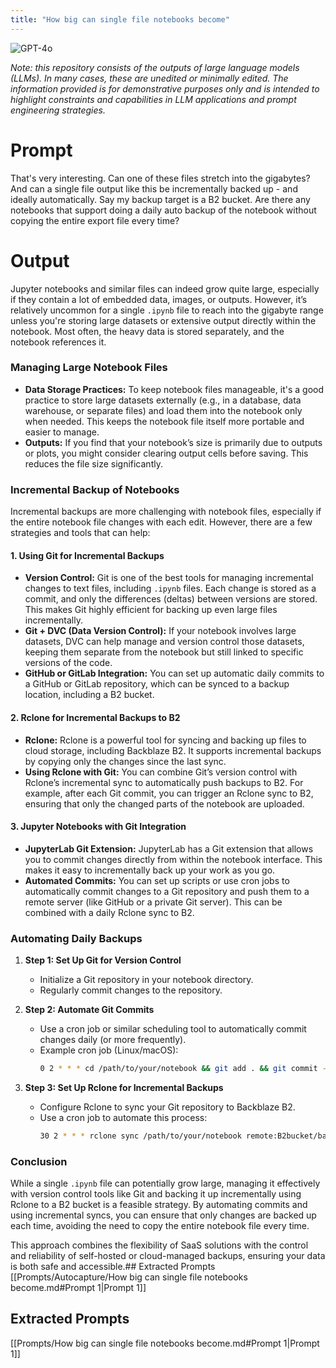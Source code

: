 ```yaml
---
title: "How big can single file notebooks become"
---
```

![GPT-4o](https://img.shields.io/badge/GPT--4o-3333FF?style=for-the-badge&logo=openai&logoColor=white)



*Note: this repository consists of the outputs of large language models (LLMs). In many cases, these are unedited or minimally edited. The information provided is for demonstrative purposes only and is intended to highlight constraints and capabilities in LLM applications and prompt engineering strategies.*


# Prompt

That's very interesting. Can one of these files stretch into the gigabytes? And can a single file output like this be incrementally backed up - and ideally automatically. Say my backup target is a B2 bucket. Are there any notebooks that support doing a daily auto backup of the notebook without copying the entire export file every time?

# Output

Jupyter notebooks and similar files can indeed grow quite large, especially if they contain a lot of embedded data, images, or outputs. However, it’s relatively uncommon for a single `.ipynb` file to reach into the gigabyte range unless you're storing large datasets or extensive output directly within the notebook. Most often, the heavy data is stored separately, and the notebook references it.

### Managing Large Notebook Files
- **Data Storage Practices:** To keep notebook files manageable, it's a good practice to store large datasets externally (e.g., in a database, data warehouse, or separate files) and load them into the notebook only when needed. This keeps the notebook file itself more portable and easier to manage.
- **Outputs:** If you find that your notebook’s size is primarily due to outputs or plots, you might consider clearing output cells before saving. This reduces the file size significantly.

### Incremental Backup of Notebooks
Incremental backups are more challenging with notebook files, especially if the entire notebook file changes with each edit. However, there are a few strategies and tools that can help:

#### 1. **Using Git for Incremental Backups**
   - **Version Control:** Git is one of the best tools for managing incremental changes to text files, including `.ipynb` files. Each change is stored as a commit, and only the differences (deltas) between versions are stored. This makes Git highly efficient for backing up even large files incrementally.
   - **Git + DVC (Data Version Control):** If your notebook involves large datasets, DVC can help manage and version control those datasets, keeping them separate from the notebook but still linked to specific versions of the code.
   - **GitHub or GitLab Integration:** You can set up automatic daily commits to a GitHub or GitLab repository, which can be synced to a backup location, including a B2 bucket.

#### 2. **Rclone for Incremental Backups to B2**
   - **Rclone:** Rclone is a powerful tool for syncing and backing up files to cloud storage, including Backblaze B2. It supports incremental backups by copying only the changes since the last sync.
   - **Using Rclone with Git:** You can combine Git’s version control with Rclone’s incremental sync to automatically push backups to B2. For example, after each Git commit, you can trigger an Rclone sync to B2, ensuring that only the changed parts of the notebook are uploaded.

#### 3. **Jupyter Notebooks with Git Integration**
   - **JupyterLab Git Extension:** JupyterLab has a Git extension that allows you to commit changes directly from within the notebook interface. This makes it easy to incrementally back up your work as you go.
   - **Automated Commits:** You can set up scripts or use cron jobs to automatically commit changes to a Git repository and push them to a remote server (like GitHub or a private Git server). This can be combined with a daily Rclone sync to B2.

### Automating Daily Backups
1. **Step 1: Set Up Git for Version Control**
   - Initialize a Git repository in your notebook directory.
   - Regularly commit changes to the repository.

2. **Step 2: Automate Git Commits**
   - Use a cron job or similar scheduling tool to automatically commit changes daily (or more frequently).
   - Example cron job (Linux/macOS):
     ```bash
     0 2 * * * cd /path/to/your/notebook && git add . && git commit -m "Automated daily backup" && git push origin main
     ```

3. **Step 3: Set Up Rclone for Incremental Backups**
   - Configure Rclone to sync your Git repository to Backblaze B2.
   - Use a cron job to automate this process:
     ```bash
     30 2 * * * rclone sync /path/to/your/notebook remote:B2bucket/backup-directory --bwlimit=10M --transfers=4
     ```

### Conclusion
While a single `.ipynb` file can potentially grow large, managing it effectively with version control tools like Git and backing it up incrementally using Rclone to a B2 bucket is a feasible strategy. By automating commits and using incremental syncs, you can ensure that only changes are backed up each time, avoiding the need to copy the entire notebook file every time.

This approach combines the flexibility of SaaS solutions with the control and reliability of self-hosted or cloud-managed backups, ensuring your data is both safe and accessible.## Extracted Prompts
[[Prompts/Autocapture/How big can single file notebooks become.md#Prompt 1|Prompt 1]]





## Extracted Prompts
[[Prompts/How big can single file notebooks become.md#Prompt 1|Prompt 1]]

